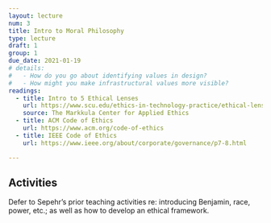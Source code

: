 ```yaml
---
layout: lecture
num: 3
title: Intro to Moral Philosophy
type: lecture
draft: 1
group: 1
due_date: 2021-01-19
# details: 
#   - How do you go about identifying values in design?
#   - How might you make infrastructural values more visible?
readings:
  - title: Intro to 5 Ethical Lenses
    url: https://www.scu.edu/ethics-in-technology-practice/ethical-lenses/
    source: The Markkula Center for Applied Ethics
  - title: ACM Code of Ethics
    url: https://www.acm.org/code-of-ethics
  - title: IEEE Code of Ethics
    url: https://www.ieee.org/about/corporate/governance/p7-8.html

---
```


## Activities
Defer to Sepehr’s prior teaching activities re: introducing Benjamin, race, power, etc.; as well as how to develop an ethical framework.
